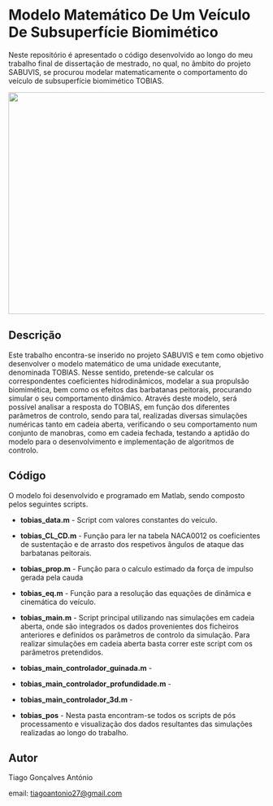 # Modelo Matemático De Um Veículo De Subsuperfície Biomimético

Neste repositório é apresentado o código desenvolvido ao longo do meu trabalho final de dissertação de mestrado, no qual, no âmbito do projeto SABUVIS, se procurou modelar matematicamente o comportamento do veículo de subsuperfície biomimético TOBIAS.

<p align="center">
  <img src="https://user-images.githubusercontent.com/110428731/185928316-b9b63c95-5a4e-4874-9855-e27401cb4121.png" width="774" height="436">
</p>

## Descrição
Este trabalho encontra-se inserido no projeto SABUVIS e tem como objetivo desenvolver o modelo matemático de uma unidade executante, denominada TOBIAS. Nesse sentido, pretende-se calcular os correspondentes coeficientes hidrodinâmicos, modelar a sua propulsão biomimética, bem como os efeitos das barbatanas peitorais, procurando simular o seu comportamento dinâmico. Através deste modelo, será possível analisar a resposta do TOBIAS, em função dos diferentes parâmetros de controlo, sendo para tal, realizadas diversas simulações numéricas tanto em cadeia aberta, verificando o seu comportamento num conjunto de manobras, como em cadeia fechada, testando a aptidão do modelo para o desenvolvimento e implementação de algoritmos de controlo.

## Código
O modelo foi desenvolvido e programado em Matlab, sendo composto pelos seguintes scripts.

* **tobias_data.m** - Script com valores constantes do veículo.
* **tobias_CL_CD.m** - Função para ler na tabela NACA0012 os coeficientes de sustentação e de arrasto dos respetivos ângulos de ataque das barbatanas peitorais.
* **tobias_prop.m** - Função para o calculo estimado da força de impulso gerada pela cauda
* **tobias_eq.m** - Função para a resolução das equações de dinâmica e cinemática do veículo. 
* **tobias_main.m** - Script principal utilizando nas simulações em cadeia aberta, onde são integrados os dados provenientes dos ficheiros anteriores e definidos os parâmetros de controlo da simulação. Para realizar simulações em cadeia aberta basta correr este script com os parâmetros pretendidos.

* **tobias_main_controlador_guinada.m** -
* **tobias_main_controlador_profundidade.m** -
* **tobias_main_controlador_3d.m** -
* **tobias_pos** - Nesta pasta encontram-se todos os scripts de pós processamento e visualização dos dados resultantes das simulações realizadas ao longo do trabalho.

## Autor

Tiago Gonçalves António

email: tiagoantonio27@gmail.com

